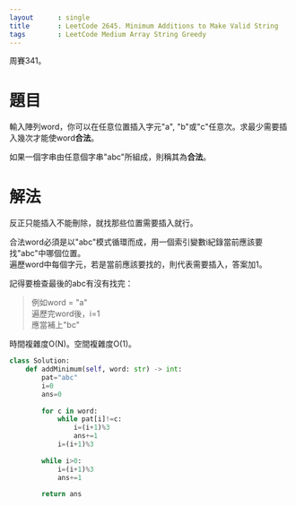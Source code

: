 ```yaml
--- 
layout      : single
title       : LeetCode 2645. Minimum Additions to Make Valid String
tags        : LeetCode Medium Array String Greedy
---
```

周賽341。

# 題目
輸入陣列word，你可以在任意位置插入字元"a", "b"或"c"任意次。求最少需要插入幾次才能使word**合法**。  

如果一個字串由任意個字串"abc"所組成，則稱其為**合法**。  

# 解法
反正只能插入不能刪除，就找那些位置需要插入就行。  

合法word必須是以"abc"模式循環而成，用一個索引變數i紀錄當前應該要找"abc"中哪個位置。  
遍歷word中每個字元，若是當前應該要找的，則代表需要插入，答案加1。  

記得要檢查最後的abc有沒有找完：  
> 例如word = "a"  
> 遍歷完word後，i=1  
> 應當補上"bc"  

時間複雜度O(N)。空間複雜度O(1)。  

```python
class Solution:
    def addMinimum(self, word: str) -> int:
        pat="abc"
        i=0
        ans=0
        
        for c in word:
            while pat[i]!=c:
                i=(i+1)%3
                ans+=1
            i=(i+1)%3
            
        while i>0:
            i=(i+1)%3
            ans+=1
            
        return ans
```
